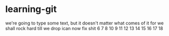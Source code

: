 # learning-git
we're going to type some text, but it doesn't matter what comes of it
for we shall rock hard
till we drop
ican now fix shit
6
7
8
10
9
11
12
13
14
15
16
17
18
